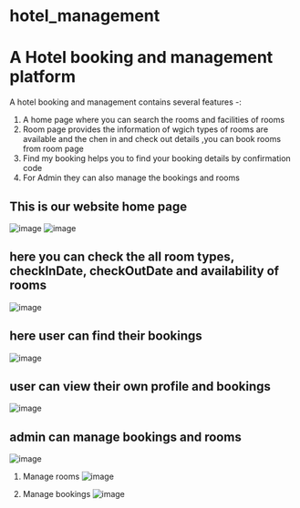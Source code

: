 # hotel_management
# A Hotel booking and management platform
A hotel booking and management contains several features -:
1) A home page where you can search the rooms and facilities of rooms
2) Room page provides the information of wgich types of rooms are available and the chen in and check out details ,you can book rooms from room page
3) Find my booking helps you to find your booking details by confirmation code
4) For Admin they can also manage the bookings and rooms
## This is our website home page
![image](https://github.com/user-attachments/assets/ef1509d9-df3a-4f7c-b5d1-882ddf272021)
![image](https://github.com/user-attachments/assets/3bd259de-5581-4247-b317-79d10651b764)

## here you can check the all room types, checkInDate, checkOutDate and availability of rooms
![image](https://github.com/user-attachments/assets/81a62987-f260-477d-a85d-b8f14e4b913e)

## here user can find their bookings
![image](https://github.com/user-attachments/assets/2fff3c44-5b92-4cba-8a77-cfff6ec49c49)

## user can view their  own profile and bookings
![image](https://github.com/user-attachments/assets/19854eeb-1a75-4f68-9db5-e697d1431a12)

## admin can manage bookings and rooms
![image](https://github.com/user-attachments/assets/e63213e1-e5f7-4332-afa7-7f24f14d2d0f)
1) Manage rooms
   ![image](https://github.com/user-attachments/assets/14268d62-fcfa-4748-87e7-8de0fd53a7d4)

2) Manage bookings
   ![image](https://github.com/user-attachments/assets/a2c8a306-7c1f-4e73-bfd2-cb10dae132e1)
   

   






